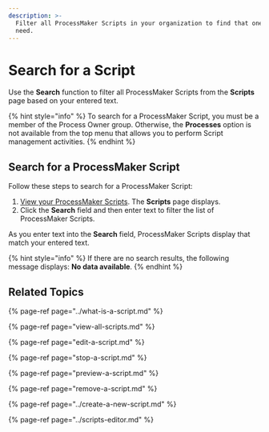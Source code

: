 ```yaml
---
description: >-
  Filter all ProcessMaker Scripts in your organization to find that one you
  need.
---
```


# Search for a Script

Use the **Search** function to filter all ProcessMaker Scripts from the **Scripts** page based on your entered text.

{% hint style="info" %}
To search for a ProcessMaker Script, you must be a member of the Process Owner group. Otherwise, the **Processes** option is not available from the top menu that allows you to perform Script management activities.
{% endhint %}

## Search for a ProcessMaker Script

Follow these steps to search for a ProcessMaker Script:

1. [View your ProcessMaker Scripts](view-all-scripts.md). The **Scripts** page displays.
2. Click the **Search** field and then enter text to filter the list of ProcessMaker Scripts.

As you enter text into the **Search** field, ProcessMaker Scripts display that match your entered text.

{% hint style="info" %}
If there are no search results, the following message displays: **No data available**.
{% endhint %}

## Related Topics

{% page-ref page="../what-is-a-script.md" %}

{% page-ref page="view-all-scripts.md" %}

{% page-ref page="edit-a-script.md" %}

{% page-ref page="stop-a-script.md" %}

{% page-ref page="preview-a-script.md" %}

{% page-ref page="remove-a-script.md" %}

{% page-ref page="../create-a-new-script.md" %}

{% page-ref page="../scripts-editor.md" %}

